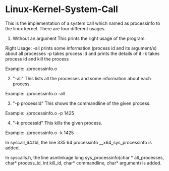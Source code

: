 # Linux-Kernel-System-Call

This is the implementation of a system call which named as processinfo to the linux kernel.
There are four different usages.

1) Without an argument 
This prints the right usage of the program.

Right Usage:
-all prints some information (process id and its argument/s) about all processes
-p takes process id and prints the details of it
-k takes process id and kill the process

Example: ./processinfo.o

2) "-all"
This lists all the processes and some information about each process.

Example: ./processinfo.o -all

3) "-p processId"
This shows the commandline of the given process.

Example: ./processinfo.o -p 1425

4) "-k processId"
This kills the given process.

Example: ./processinfo.o -k 1425


In syscall_64.tbl, the line	335		64		processinfo		__x64_sys_processinfo is added.

In syscalls.h, the line    asmlinkage long sys_processinfo(char * all_processes, char* process_id, int kill_id, char* commandline, char* argument) is added.
